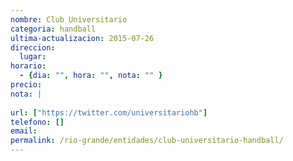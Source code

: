 ```yaml
---
nombre: Club Universitario
categoria: handball
ultima-actualizacion: 2015-07-26
direccion: 
  lugar: 
horario: 
  - {dia: "", hora: "", nota: "" }
precio: 
nota: | 
  
url: ["https://twitter.com/universitariohb"]
telefono: []
email: 
permalink: /rio-grande/entidades/club-universitario-handball/
---
```


